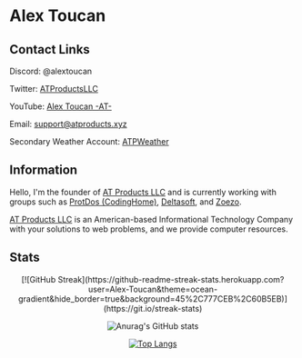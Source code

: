 <h1> Alex Toucan </h1>
<h2>Contact Links</h2>
<p>Discord: @alextoucan</p>
<p>Twitter: <a href="https://twitter.com/ATProductsLLC">ATProductsLLC</a></p>
<p>YouTube: <a href="https://youtube.com/c/AlexToucanAT">Alex Toucan -AT-</a></p>
<p>Email: <a href="mailto:support@atproducts.xyz">support@atproducts.xyz</a></p>
<p>Secondary Weather Account: <a href="https://twitter.com/ATPWeather">ATPWeather</a></p>
<h2>Information</h2>
<p> Hello, I'm the founder of <a href="https://atproducts.xyz">AT Products LLC</a> and is currently working with groups such as <a href="https://protdos.com">ProtDos (CodingHome)</a>, <a href="https://deltasoft-ai.netlify.app/">Deltasoft</a>, and <a href="https://zoezo.dev">Zoezo</a>.</p>
<p> <a href="https://atproducts.xyz">AT Products LLC</a> is an American-based Informational Technology Company with your solutions to web problems, and we provide computer resources. </p>
<h2>Stats</h2>
<div align="center">
[![GitHub Streak](https://github-readme-streak-stats.herokuapp.com?user=Alex-Toucan&theme=ocean-gradient&hide_border=true&background=45%2C777CEB%2C60B5EB)](https://git.io/streak-stats)
  
  ![Anurag's GitHub stats](https://github-readme-stats.vercel.app/api?username=Alex-Toucan&show_icons=true)
  
  [![Top Langs](https://github-readme-stats.vercel.app/api/top-langs/?username=Alex-Toucan)](https://github.com/anuraghazra/github-readme-stats)
  </div>
